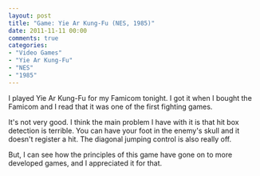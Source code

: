 ```yaml
---
layout: post
title: "Game: Yie Ar Kung-Fu (NES, 1985)"
date: 2011-11-11 00:00
comments: true
categories:
- "Video Games"
- "Yie Ar Kung-Fu"
- "NES"
- "1985"
---
```


I played Yie Ar Kung-Fu for my Famicom tonight. I got it when I
bought the Famicom and I read that it was one of the first
fighting games.

It's not very good. I think the main problem I have with it is
that hit box detection is terrible. You can have your foot in the
enemy's skull and it doesn't register a hit. The diagonal jumping
control is also really off.

But, I can see how the principles of this game have gone on to
more developed games, and I appreciated it for that.

